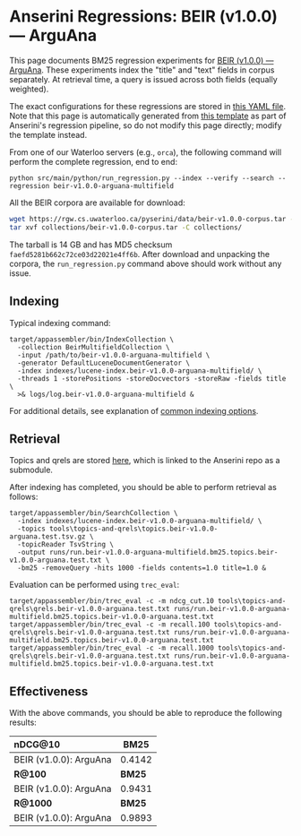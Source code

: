 # Anserini Regressions: BEIR (v1.0.0) &mdash; ArguAna

This page documents BM25 regression experiments for [BEIR (v1.0.0) &mdash; ArguAna](http://beir.ai/).
These experiments index the "title" and "text" fields in corpus separately.
At retrieval time, a query is issued across both fields (equally weighted).

The exact configurations for these regressions are stored in [this YAML file](../../src/main/resources/regression/beir-v1.0.0-arguana-multifield.yaml).
Note that this page is automatically generated from [this template](../../src/main/resources/docgen/templates/beir-v1.0.0-arguana-multifield.template) as part of Anserini's regression pipeline, so do not modify this page directly; modify the template instead.

From one of our Waterloo servers (e.g., `orca`), the following command will perform the complete regression, end to end:

```
python src/main/python/run_regression.py --index --verify --search --regression beir-v1.0.0-arguana-multifield
```

All the BEIR corpora are available for download:

```bash
wget https://rgw.cs.uwaterloo.ca/pyserini/data/beir-v1.0.0-corpus.tar -P collections/
tar xvf collections/beir-v1.0.0-corpus.tar -C collections/
```

The tarball is 14 GB and has MD5 checksum `faefd5281b662c72ce03d22021e4ff6b`.
After download and unpacking the corpora, the `run_regression.py` command above should work without any issue.

## Indexing

Typical indexing command:

```
target/appassembler/bin/IndexCollection \
  -collection BeirMultifieldCollection \
  -input /path/to/beir-v1.0.0-arguana-multifield \
  -generator DefaultLuceneDocumentGenerator \
  -index indexes/lucene-index.beir-v1.0.0-arguana-multifield/ \
  -threads 1 -storePositions -storeDocvectors -storeRaw -fields title \
  >& logs/log.beir-v1.0.0-arguana-multifield &
```

For additional details, see explanation of [common indexing options](../../docs/common-indexing-options.md).

## Retrieval

Topics and qrels are stored [here](https://github.com/castorini/anserini-tools/tree/master/topics-and-qrels), which is linked to the Anserini repo as a submodule.

After indexing has completed, you should be able to perform retrieval as follows:

```
target/appassembler/bin/SearchCollection \
  -index indexes/lucene-index.beir-v1.0.0-arguana-multifield/ \
  -topics tools\topics-and-qrels\topics.beir-v1.0.0-arguana.test.tsv.gz \
  -topicReader TsvString \
  -output runs/run.beir-v1.0.0-arguana-multifield.bm25.topics.beir-v1.0.0-arguana.test.txt \
  -bm25 -removeQuery -hits 1000 -fields contents=1.0 title=1.0 &
```

Evaluation can be performed using `trec_eval`:

```
target/appassembler/bin/trec_eval -c -m ndcg_cut.10 tools\topics-and-qrels\qrels.beir-v1.0.0-arguana.test.txt runs/run.beir-v1.0.0-arguana-multifield.bm25.topics.beir-v1.0.0-arguana.test.txt
target/appassembler/bin/trec_eval -c -m recall.100 tools\topics-and-qrels\qrels.beir-v1.0.0-arguana.test.txt runs/run.beir-v1.0.0-arguana-multifield.bm25.topics.beir-v1.0.0-arguana.test.txt
target/appassembler/bin/trec_eval -c -m recall.1000 tools\topics-and-qrels\qrels.beir-v1.0.0-arguana.test.txt runs/run.beir-v1.0.0-arguana-multifield.bm25.topics.beir-v1.0.0-arguana.test.txt
```

## Effectiveness

With the above commands, you should be able to reproduce the following results:

| **nDCG@10**                                                                                                  | **BM25**  |
|:-------------------------------------------------------------------------------------------------------------|-----------|
| BEIR (v1.0.0): ArguAna                                                                                       | 0.4142    |
| **R@100**                                                                                                    | **BM25**  |
| BEIR (v1.0.0): ArguAna                                                                                       | 0.9431    |
| **R@1000**                                                                                                   | **BM25**  |
| BEIR (v1.0.0): ArguAna                                                                                       | 0.9893    |
